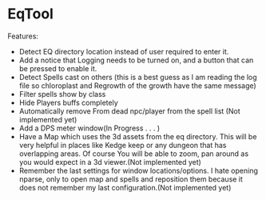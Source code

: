 # EqTool

Features:
<br/>
<ul>
<li>Detect EQ directory location instead of user required to enter it.</li>
<li>Add a notice that Logging needs to be turned on, and a button that can be pressed to enable it.</li>
<li>Detect Spells cast on others (this is a best guess as I am reading the log file so chloroplast and Regrowth of the growth have the same message)</li>
<li>Filter spells show by class</li>
<li>Hide Players buffs completely</li>
<li>Automatically remove From dead npc/player from the spell list (Not implemented yet)</li>
<li>Add a DPS meter window(In Progress . . . )</li>
<li>Have a Map which uses the 3d assets from the eq directory. This will be very helpful in places like Kedge keep or any dungeon that has overlapping areas. Of course You will be able to zoom, pan around as you would expect in a 3d viewer.(Not implemented yet)</li>
<li>Remember the last settings for window locations/options. I hate opening nparse, only to open map and spells and reposition them because it does not remember my last configuration.(Not implemented yet)</li>
</ul>
 

